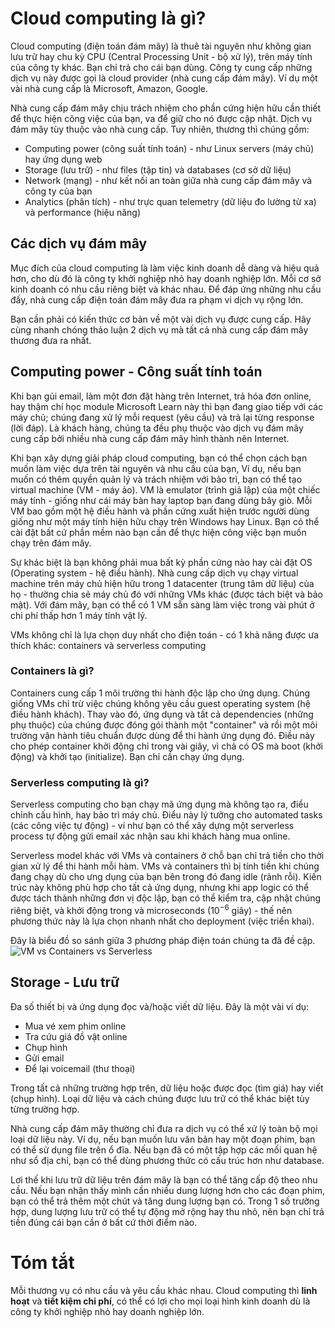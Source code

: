 # Cloud computing là gì?

Cloud computing (điện toán đám mây) là thuê tài nguyên như không gian lưu trữ hay chu kỳ CPU (Central Processing Unit - bộ xử lý), trên máy tính của công ty khác. Bạn chỉ trả cho cái bạn dùng. Công ty cung cấp những dịch vụ này được gọi là cloud provider (nhà cung cấp đám mây). Ví dụ một vài nhà cung cấp là Microsoft, Amazon, Google.

Nhà cung cấp đám mây chịu trách nhiệm cho phần cứng hiện hữu cần thiết để thực hiện công việc của bạn, va để giữ cho nó được cập nhật. Dịch vụ đám mây tùy thuộc vào nhà cung cấp. Tuy nhiên, thương thì chúng gồm:
* Computing power (công suất tính toán) - như Linux servers (máy chủ) hay ứng dụng web
* Storage (lưu trữ) - như files (tập tin) và databases (cơ sở dữ liệu)
* Network (mạng) - như kết nối an toàn giữa nhà cung cấp đám mây và công ty của bạn
* Analytics (phân tích) - như trực quan telemetry (dữ liệu đo lường từ xa) và performance (hiệu năng)

## Các dịch vụ đám mây

Mục đích của cloud computing là làm việc kinh doanh dễ dàng và hiệu quả hơn, cho dù đó là công ty khởi nghiệp nhỏ hay doanh nghiệp lớn. Mỗi cơ sở kinh doanh có nhu cầu riêng biệt và khác nhau. Để đáp ứng những nhu cầu đấy, nhà cung cấp điện toán đám mây đưa ra phạm vi dịch vụ rộng lớn.

Bạn cần phải có kiến thức cơ bản về một vài dịch vụ được cung cấp. Hãy cùng nhanh chóng thảo luận 2 dịch vụ mà tất cả nhà cung cấp đám mây thương đưa ra nhất. 

## Computing power - Công suất tính toán

Khi bạn gủi email, làm một đơn đặt hàng trên Internet, trả hóa đơn online, hay thậm chí học module Microsoft Learn này thì bạn đang giao tiếp với các máy chủ; chúng đang xử lý mỗi request (yêu cầu) và trả lại từng response (lời đáp). Là khách hàng, chúng ta đều phụ thuộc vào dịch vụ đám mây cung cấp bởi nhiều nhà cung cấp đám mây hình thành nên Internet.

Khi bạn xây dựng giải pháp cloud computing, bạn có thể chọn cách bạn muốn làm việc dựa trên tài nguyên và nhu cầu của bạn, Ví dụ, nếu bạn muốn có thêm quyền quản lý và trách nhiệm với bảo trì, bạn có thể tạo virtual machine (VM - máy ảo). VM là emulator (trình giả lập) của một chiếc máy tính - giống như cái máy bàn hay laptop bạn đang dùng bây giò. Mỗi VM bao gồm một hệ điều hành và phần cứng xuất hiện trước người dùng giống như một máy tính hiện hữu chạy trên Windows hay Linux. Bạn có thể cài đặt bất cứ phần mềm nào bạn cần để thực hiện công việc bạn muốn chạy trên đám mây.

Sự khác biệt là bạn không phải mua bất kỳ phần cứng nào hay cài đặt OS (Operating system - hệ điều hành). Nhà cung cấp dịch vụ chạy virtual machine trên máy chủ hiện hữu trong 1 datacenter (trung tâm dữ liệu) của họ - thường chia sẻ máy chủ đó với những VMs khác (được tách biệt và bảo mật). Với đám mây, bạn có thể có 1 VM sẵn sàng làm việc trong vài phút ở chi phí thấp hơn 1 máy tính vật lý.

VMs không chỉ là lựa chọn duy nhất cho điện toán - có 1 khả năng được ưa thích khác: containers và serverless computing 

### Containers là gì?

Containers cung cấp 1 môi trường thi hành độc lập cho ứng dụng. Chúng giống VMs chỉ trừ việc chúng không yêu cầu guest operating system (hệ điều hành khách). Thay vào đó, ứng dụng và tất cả dependencies (những phụ thuộc) của chúng được đóng gói thành một "container" và rồi một môi trường vận hành tiêu chuẩn được dùng để thi hành ứng dụng đó. Điều này cho phép container khởi động chỉ trong vài giây, vì chả có OS mà boot (khởi động) và khởi tạo (initialize). Bạn chỉ cần chạy ứng dụng.

### Serverless computing là gì?

Serverless computing cho bạn chạy mã ứng dụng mà không tạo ra, điểu chỉnh cấu hình, hay bảo trì máy chủ. Điểu này lý tưởng cho automated tasks (các công việc tự động) - ví như bạn có thể xây dựng một serverless process tự động gửi email xác nhận sau khi khách hàng mua online. 

Serverless model khác với VMs và containers ở chỗ bạn chỉ trả tiền cho thời gian xử lý để thi hành mỗi hàm. VMs và containers thì bị tính tiền khi chúng đang chạy dù cho ưng dụng của bạn bên trong đó đang idle (rảnh rỗi).  Kiến trúc này không phù hợp cho tất cả ứng dụng, nhưng khi app logic có thể được tách thành những đơn vị độc lập, bạn có thể kiểm tra, cập nhật chúng riêng biệt, và khởi động trong và microseconds ($10^{-6}$ giây) - thế nên phương thức này là lựa chọn nhanh nhất cho deployment (việc triển khai).

Đây là biểu đồ so sánh giữa 3 phương pháp điện toán chúng ta đã đề cập.
![VM vs Containers vs Serverless](https://docs.microsoft.com/en-us/learn/modules/principles-cloud-computing/media/2-vm-vs-container-vs-serverless.png)

## Storage - Lưu trữ

Đa số thiết bị và ứng dụng đọc và/hoặc viết dữ liệu. Đây là một vài ví dụ:
* Mua vé xem phim online
* Tra cứu giá đồ vật online
* Chụp hình
* Gửi email
* Để lại voicemail (thư thoại)
  
Trong tất cả những trường hợp trên, dữ liệu hoặc được đọc (tìm giá) hay viết (chụp hình). Loại dữ liệu và cách chúng được lưu trữ có thể khác biệt tùy từng trường hợp.

Nhà cung cấp đám mây thường chỉ đưa ra dịch vụ có thể xử lý toàn bộ mọi loại dữ liệu này. Ví dụ, nếu bạn muốn lưu văn bản hay một đoạn phim, bạn có thể sử dụng file trên ổ đĩa. Nếu bạn đã có một tập hợp các mối quan hệ như sổ địa chỉ, bạn có thể dùng phương thức có cấu trúc hơn như database.

Lơi thế khi lưu trữ dữ liệu trên đám mây là bạn có thể tăng cấp độ theo nhu cầu. Nếu bạn nhận thấy mình cần nhiều dung lượng hơn cho các đoạn phim, bạn có thể trả thêm một chút và tăng dung lượng bạn có. Trong 1 số trường hợp, dung lượng lưu trữ có thể tự động mở rộng hay thu nhỏ, nên bạn chỉ trả tiền đúng cái bạn cần ở bất cứ thời điểm nào.

# Tóm tắt

Mỗi thương vụ có nhu cầu và yêu cầu khác nhau. Cloud computing thì **linh hoạt** và **tiết kiệm chi phí**, có thể có lợi cho mọi loại hình kinh doanh dù là công ty khởi nghiệp nhỏ hay doanh nghiệp lớn. 
